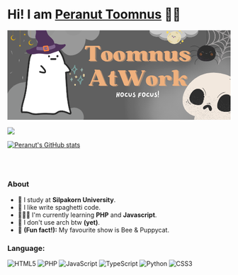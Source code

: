 # Hi! I am [Peranut Toomnus](#toomnusAtWork.github.io) 🙌🏻

![Banner](./image/Banner.png)


<p>
<div id="puppycat" align="right">
    <img width=45% src="https://media.giphy.com/media/8qcYTvEiKBGCI/giphy.gif" align="left" />
</div>
<br>

[![Peranut's GitHub stats](https://github-readme-stats.vercel.app/api?username=ToomnusAtWork&show_icons=true&theme=tokyonight)](https://github.com/ToomnusAtWork/github-readme-stats)
</p>
<br>
<br>


### About
- 🏫 I study at **Silpakorn University**.
- 🍝 I like write spaghetti code.
- 🧑🏽‍💻 I'm currently learning **PHP** and **Javascript**.
- 🗿 I don't use arch btw **(yet)**.
- 🐝 **(Fun fact!):** My favourite show is Bee & Puppycat.



### Language:
![HTML5](https://img.shields.io/badge/html5-%23E34F26.svg?style=for-the-badge&logo=html5&logoColor=white)
![PHP](https://img.shields.io/badge/php-%23777BB4.svg?style=for-the-badge&logo=php&logoColor=white)
![JavaScript](https://img.shields.io/badge/javascript-%23323330.svg?style=for-the-badge&logo=javascript&logoColor=%23F7DF1E)
![TypeScript](https://img.shields.io/badge/typescript-%23007ACC.svg?style=for-the-badge&logo=typescript&logoColor=white)
![Python](https://img.shields.io/badge/python-FFE467?style=for-the-badge&logo=python&logoColor=black)
![CSS3](https://img.shields.io/badge/css3-%231572B6.svg?style=for-the-badge&logo=css3&logoColor=white)




